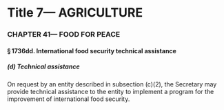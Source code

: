 
# Title 7— AGRICULTURE
### CHAPTER 41— FOOD FOR PEACE
#### § 1736dd. International food security technical assistance
##### (d) Technical assistance

On request by an entity described in subsection (c)(2), the Secretary may provide technical assistance to the entity to implement a program for the improvement of international food security.
